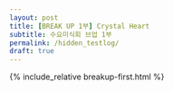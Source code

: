 ```yaml
---
layout: post
title: [BREAK UP 1부] Crystal Heart
subtitle: 수요미식회 브업 1부
permalink: /hidden_testlog/
draft: true
---
```


{% include_relative breakup-first.html %}

